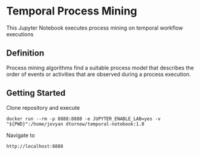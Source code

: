 # Temporal Process Mining

This Jupyter Notebook executes process mining on temporal workflow executions

## Definition

Process mining algorithms find a suitable process model that describes the order of events or activities that are observed during a process execution.

## Getting Started

Clone repository and execute

```
docker run --rm -p 8888:8888 -e JUPYTER_ENABLE_LAB=yes -v "${PWD}":/home/jovyan dtornow/temporal-notebook:1.0
```

Navigate to

```
http://localhost:8888
```